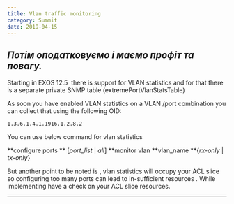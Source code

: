 ```yaml
---
title: Vlan traffic monitoring
category: Summit
date: 2019-04-15
---
```


_Потім оподатковуємо і маємо профіт та повагу._
-----


Starting in EXOS 12.5  there is support for VLAN statistics and for that there is a separate private SNMP table (extremePortVlanStatsTable)

As soon you have enabled VLAN statistics on a VLAN /port combination you can collect that using the following OID:

`1.3.6.1.4.1.1916.1.2.8.2`

You can use below command for vlan statistics

**configure ports ** [_port_list_ | _all_] **monitor vlan **vlan_name **{_rx-only_ | _tx-only_}

But another point to be noted is , vlan statistics will occupy your ACL slice so configuring too many ports can lead to in-sufficient resources . While implementing have a check on your ACL slice resources.

-----